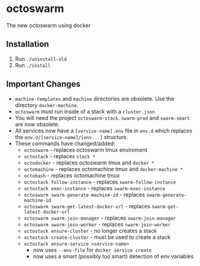 # octoswarm

The new octoswarm using docker

## Installation

1. Run `./uninstall-old`
2. Run `./install`

## Important Changes

- `machine-templates` and `machine` directories are obsolete. Use the directory `docker-machine`.
- `octoswarm` must run inside of a stack with a `cluster.json`
- You will need the project `octoswarm-stack`. `swarm-prod` and `swarm-smart` are now obsolete.
- All services now have a `[service-name].env` file in `env.d` which replaces the `env.d/[service-name]/[env...]` structure.
- These commands have changed/added:
  - `octoswarm` - replaces octoswarm tmux enviroment
  - `octostack` - replaces `stack *`
  - `octodocker` - replaces octoswarm tmux and `docker *`
  - `octomachine` - replaces octomachine tmux and `docker-machine *`
  - `octobash` - replaces octomachine tmux
  - `octostack follow-instance` - replaces `swarm-follow-instance`
  - `octostack exec-instance` - replaces `swarm-exec-instance`
  - `octoswarm swarm-generate-machine-id` - replaces `swarm-generate-machine-id`
  - `octoswarm swarm-get-latest-docker-url` - replaces `swarm-get-latest-docker-url`
  - `octoswarm swarm-join-manager` - replaces `swarm-join-manager`
  - `octoswarm swarm-join-worker` - replaces `swarm-join-worker`
  - `octostack ensure-cluster` - no longer creates a stack
  - `octostack create-cluster` - must be used to create a stack
  - `octostack ensure-service <service-name>`
    - now uses `--env-file` for `docker service create`
    - now uses a smart (possibly too smart) detection of env variables
